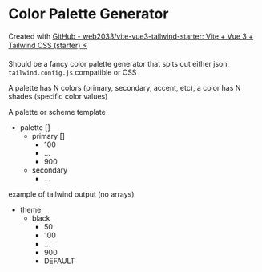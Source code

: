 # Color Palette Generator

Created with [GitHub - web2033/vite-vue3-tailwind-starter: Vite + Vue 3 + Tailwind CSS (starter) ⚡](https://github.com/web2033/vite-vue3-tailwind-starter)

Should be a fancy color palette generator that spits out either json, `tailwind.config.js` compatible or CSS

A palette has N colors (primary, secondary, accent, etc), a color has N shades (specific color values)

A palette or scheme template

- palette []
  - primary []
    - 100
    - ...
    - 900
  - secondary
    - ...

example of tailwind output (no arrays)
- theme
  - black
    - 50
    - 100
    - ...
    - 900
    - DEFAULT